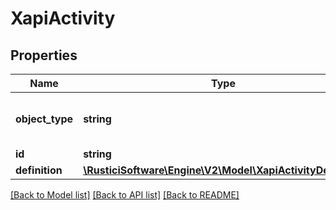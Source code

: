 # XapiActivity

## Properties
Name | Type | Description | Notes
------------ | ------------- | ------------- | -------------
**object_type** | **string** |  | [optional] [default to 'Activity']
**id** | **string** |  | 
**definition** | [**\RusticiSoftware\Engine\V2\Model\XapiActivityDefinition**](XapiActivityDefinition.md) |  | [optional] 

[[Back to Model list]](../README.md#documentation-for-models) [[Back to API list]](../README.md#documentation-for-api-endpoints) [[Back to README]](../README.md)


